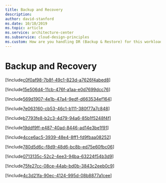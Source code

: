 ```yaml
---
title: Backup and Recovery
description: 
author: david-stanford
ms.date: 10/10/2019
ms.topic: article
ms.service: architecture-center
ms.subservice: cloud-design-principles
ms.custom: How are you handling DR (Backup & Restore) for this workload? 
---
```


# Backup and Recovery

<!-- Backup strategy defined -->
[!include[c0f0af98-7b8f-49c1-823d-a7626f4abed8](./guidance/c0f0af98-7b8f-49c1-823d-a7626f4abed8.md)]

<!-- Virtual machines are protected from corruption and accidental deletion -->
[!include[15e506d4-11cb-476f-a1aa-e0d7699dcc76](./guidance/15e506d4-11cb-476f-a1aa-e0d7699dcc76.md)]

<!-- Resource management -->
[!include[569d1907-4e1b-47a4-9edf-d663534ef164](./guidance/569d1907-4e1b-47a4-9edf-d663534ef164.md)]

<!-- Backup & restore operations are automatically scheduled and tested -->
[!include[7e063160-cb53-46c1-b111-380f77a7c848](./guidance/7e063160-cb53-46c1-b111-380f77a7c848.md)]

<!-- Implementing and validating data backups -->
[!include[b7793fe8-b2c3-4d79-94a6-85b1f5248f4f](./guidance/b7793fe8-b2c3-4d79-94a6-85b1f5248f4f.md)]

<!-- We conduct outage retrospectives -->
[!include[19ddf9ff-e487-40ad-8446-ad14e3be1f91](./guidance/19ddf9ff-e487-40ad-8446-ad14e3be1f91.md)]

<!-- Regional failure plans are documented -->
[!include[4cce6ac5-3939-48e4-8ff1-fd9fbaa08252](./guidance/4cce6ac5-3939-48e4-8ff1-fd9fbaa08252.md)]

<!-- Backups are stored securely -->
[!include[780d5d6c-f8d9-48d6-bc8b-ed75e60fbc06](./guidance/780d5d6c-f8d9-48d6-bc8b-ed75e60fbc06.md)]

<!-- Have application configuration and installations archivied -->
[!include[0713135c-52c2-4ee3-94ba-63224f54b3d9](./guidance/0713135c-52c2-4ee3-94ba-63224f54b3d9.md)]

<!-- Data retention policies are defined -->
[!include[75fe27cc-08ce-44ab-bd0b-3843c2eeb0c9](./guidance/75fe27cc-08ce-44ab-bd0b-3843c2eeb0c9.md)]

<!-- Our backups are automated.  -->
[!include[4c3d21fa-90ec-4124-995d-08b8877a1cee](./guidance/4c3d21fa-90ec-4124-995d-08b8877a1cee.md)]

